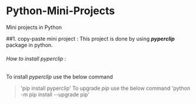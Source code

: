 # Python-Mini-Projects
Mini projects in Python



##1. copy-paste mini project :
This project is done by using **_pyperclip_**  package in python.
###### How to install _pyperclip_ :
To install _pyperclip_  use the below command
> 'pip install pyperclip'
To upgrade _pip_ use the below command
> 'python -m pip install --upgrade pip'
